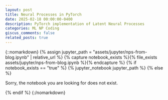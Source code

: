 ```yaml
---
layout: post
title: Neural Processes in PyTorch
date: 2025-02-18 00:00:00-0400
description: PyTorch implementation of Latent Neural Processes
categories: ML NP Coding
giscus_comments: false
related_posts: true
---
```


{::nomarkdown}
{% assign jupyter_path = "assets/jupyter/nps-from-blog.ipynb" | relative_url %}
{% capture notebook_exists %}{% file_exists assets/jupyter/nps-from-blog.ipynb %}{% endcapture %}
{% if notebook_exists == "true" %}
    {% jupyter_notebook jupyter_path %}
{% else %}
    <p>Sorry, the notebook you are looking for does not exist.</p>
{% endif %}
{:/nomarkdown}